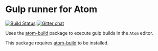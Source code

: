 # Gulp runner for Atom
[![Build Status](https://travis-ci.org/noseglid/atom-build-gulp.svg)](https://travis-ci.org/noseglid/atom-build-gulp)
[![Gitter chat](https://badges.gitter.im/noseglid/atom-build.svg)](https://gitter.im/noseglid/atom-build)

Uses the [atom-build](https://github.com/noseglid/atom-build) package to execute
gulp builds in the `Atom` editor.

This package requires [atom-build](https://github.com/noseglid/atom-build) to be installed.
